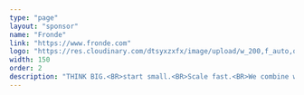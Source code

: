 ```yaml
---
type: "page"
layout: "sponsor"
name: "Fronde"
link: "https://www.fronde.com"
logo: "https://res.cloudinary.com/dtsyxzxfx/image/upload/w_200,f_auto,q_auto/v1578006246/2020/fronde.png"
width: 150
order: 2
description: "THINK BIG.<BR>start small.<BR>Scale fast.<BR>We combine world-class technology with local business expertise to help you create clarity in a complex world."
---
```

